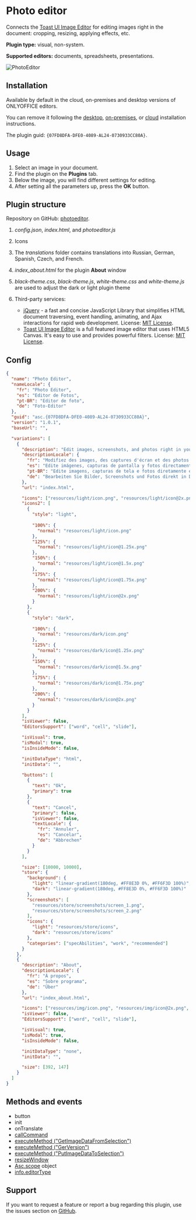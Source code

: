 # Photo editor

Connects the [Toast UI Image Editor](https://ui.toast.com/tui-image-editor) for editing images right in the document: cropping, resizing, applying effects, etc.

**Plugin type:** visual, non-system.

**Supported editors:** documents, spreadsheets, presentations.

![PhotoEditor](/assets/images/plugins/gifs/photo-editor.gif)

## Installation

Available by default in the cloud, on-premises and desktop versions of ONLYOFFICE editors.

You can remove it following the [desktop](../../tutorials/installing/onlyoffice-desktop-editors.md), [on-premises](../../tutorials/installing/onlyoffice-docs-on-premises.md), or [cloud](../../tutorials/installing/onlyoffice-cloud.md) installation instructions.

The plugin guid: `{07FD8DFA-DFE0-4089-AL24-0730933CC80A}`.

## Usage

1. Select an image in your document.
2. Find the plugin on the **Plugins** tab.
3. Below the image, you will find different settings for editing.
4. After setting all the parameters up, press the **OK** button.

## Plugin structure

Repository on GitHub: [photoeditor](https://github.com/ONLYOFFICE/onlyoffice.github.io/tree/master/sdkjs-plugins/content/photoeditor).

1. *config.json*, *index.html*, and *photoeditor.js*

2. Icons

3. The *translations* folder contains translations into Russian, German, Spanish, Czech, and French.

4. *index\_about.html* for the plugin **About** window

5. *black-theme.css*, *black-theme.js*, *white-theme.css* and *white-theme.js* are used to adjust the dark or light plugin theme

6. Third-party services:

   - [jQuery](https://jquery.com) - a fast and concise JavaScript Library that simplifies HTML document traversing, event handling, animating, and Ajax interactions for rapid web development. License: [MIT License](https://github.com/ONLYOFFICE/onlyoffice.github.io/blob/master/sdkjs-plugins/content/photoeditor/licenses/jQuery.license).
   - [Toast UI Image Editor](https://ui.toast.com/tui-image-editor) is a full featured image editor that uses HTML5 Canvas. It's easy to use and provides powerful filters. License: [MIT License](https://github.com/ONLYOFFICE/onlyoffice.github.io/blob/master/sdkjs-plugins/content/photoeditor/licenses/Tui.license).

## Config

``` json
{
  "name": "Photo Editor",
  "nameLocale": {
    "fr": "Photo Editor",
    "es": "Editor de Fotos",
    "pt-BR": "Editor de foto",
    "de": "Foto-Editor"
  },
  "guid": "asc.{07FD8DFA-DFE0-4089-AL24-0730933CC80A}",
  "version": "1.0.1",
  "baseUrl": "",

  "variations": [
    {
      "description": "Edit images, screenshots, and photos right in your documents: crop, resize, apply effects.",
      "descriptionLocale": {
        "fr": "Modifiez des images, des captures d'écran et des photos directement dans vos documents: coupez, ajustez, appliquez des effets.",
        "es": "Edite imágenes, capturas de pantalla y fotos directamente en sus documentos: recorte, cambie el tamaño y aplique efectos.",
        "pt-BR": "Edite imagens, capturas de tela e fotos diretamente em seus documentos: corte, redimensione e aplique efeitos.",
        "de": "Bearbeiten Sie Bilder, Screenshots und Fotos direkt in Dokumenten: Zuschneiden, Größe ändern, Effekte anwenden."
      },
      "url": "index.html",

      "icons": ["resources/light/icon.png", "resources/light/icon@2x.png"],
      "icons2": [
        {
          "style": "light",
                    
          "100%": {
            "normal": "resources/light/icon.png"
          },
          "125%": {
            "normal": "resources/light/icon@1.25x.png"
          },
          "150%": {
            "normal": "resources/light/icon@1.5x.png"
          },
          "175%": {
            "normal": "resources/light/icon@1.75x.png"
          },
          "200%": {
            "normal": "resources/light/icon@2x.png"
          }
        },
        {
          "style": "dark",
                    
          "100%": {
            "normal": "resources/dark/icon.png"
          },
          "125%": {
            "normal": "resources/dark/icon@1.25x.png"
          },
          "150%": {
            "normal": "resources/dark/icon@1.5x.png"
          },
          "175%": {
            "normal": "resources/dark/icon@1.75x.png"
          },
          "200%": {
            "normal": "resources/dark/icon@2x.png"
          }
        }
      ],
      "isViewer": false,
      "EditorsSupport": ["word", "cell", "slide"],

      "isVisual": true,
      "isModal": true,
      "isInsideMode": false,

      "initDataType": "html",
      "initData": "",

      "buttons": [
        {
          "text": "Ok",
          "primary": true
        },
        {
          "text": "Cancel",
          "primary": false,
          "isViewer": false,
          "textLocale": {
            "fr": "Annuler",
            "es": "Cancelar",
            "de": "Abbrechen"
          }
        }
      ],

      "size": [10000, 10000],
      "store": {
        "background": {
          "light": "linear-gradient(180deg, #FF8E3D 0%, #FF6F3D 100%)",
          "dark": "linear-gradient(180deg, #FF8E3D 0%, #FF6F3D 100%)"
        },
        "screenshots": [
          "resources/store/screenshots/screen_1.png",
          "resources/store/screenshots/screen_2.png"
        ],
        "icons": {
          "light": "resources/store/icons",
          "dark": "resources/store/icons"
        },
        "categories": ["specAbilities", "work", "recommended"]
      }
    },
    {
      "description": "About",
      "descriptionLocale": {
        "fr": "À propos",
        "es": "Sobre programa",
        "de": "Über"
      },
      "url": "index_about.html",

      "icons": ["resources/img/icon.png", "resources/img/icon@2x.png", "resources/img/icon2.png", "resources/img/icon2@2x.png"],
      "isViewer": false,
      "EditorsSupport": ["word", "cell", "slide"],

      "isVisual": true,
      "isModal": true,
      "isInsideMode": false,

      "initDataType": "none",
      "initData": "",

      "size": [392, 147]
    }
  ]
}
```

## Methods and events

- button
- init
- onTranslate
- [callCommand](../../interacting-with-editors/overview/how-to-call-commands.md#callcommand)
- [executeMethod ("GetImageDataFromSelection")](../../interacting-with-editors/methods/text-document-api/Api/Methods/GetImageDataFromSelection.md)
- [executeMethod ("GerVersion")](../../interacting-with-editors/methods/text-document-api/Api/Methods/GetVersion.md)
- [executeMethod ("PutImageDataToSelection")](../../interacting-with-editors/methods/text-document-api/Api/Methods/PutImageDataToSelection.md)
- [resizeWindow](../../customization/windows-and-panels.md#interacting-with-a-window)
- [Asc.scope](../../interacting-with-editors/overview/how-to-call-commands.md#ascscope-object) object
- [info.editorType](../../interacting-with-editors/overview/how-to-call-commands.md#editortype)

## Support

If you want to request a feature or report a bug regarding this plugin, use the issues section on [GitHub](https://github.com/ONLYOFFICE/onlyoffice.github.io/issues).
